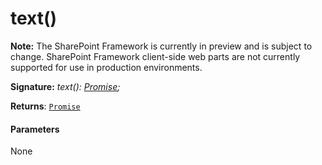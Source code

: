 # text()
**Note:** The SharePoint Framework is currently in preview and is subject to change. SharePoint Framework client-side web parts are not currently supported for use in production environments.





**Signature:** _text(): [Promise](../../es6-promise.api/class/promise.md)<string>;_

**Returns**: [`Promise`](../../es6-promise.api/class/promise.md)<string>





#### Parameters
None


